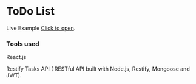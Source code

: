 # ToDo List

Live Example [Click to open](http://taskslist-app.herokuapp.com/).


### Tools used

React.js

Restify Tasks API ( RESTful API built with Node.js, Restify, Mongoose and JWT).



